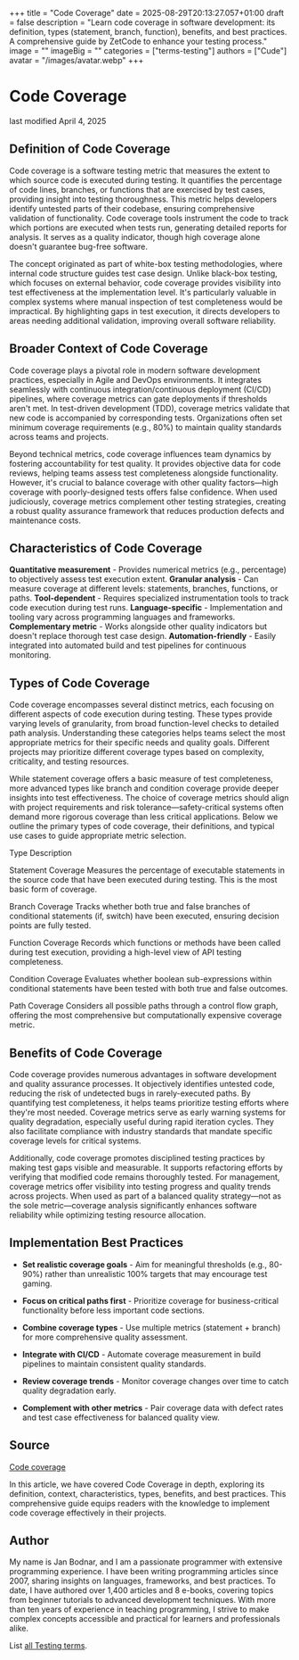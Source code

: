 +++
title = "Code Coverage"
date = 2025-08-29T20:13:27.057+01:00
draft = false
description = "Learn code coverage in software development: its definition, types (statement, branch, function), benefits, and best practices. A comprehensive guide by ZetCode to enhance your testing process."
image = ""
imageBig = ""
categories = ["terms-testing"]
authors = ["Cude"]
avatar = "/images/avatar.webp"
+++

# Code Coverage

last modified April 4, 2025

## Definition of Code Coverage

Code coverage is a software testing metric that measures the extent to which
source code is executed during testing. It quantifies the percentage of code
lines, branches, or functions that are exercised by test cases, providing
insight into testing thoroughness. This metric helps developers identify
untested parts of their codebase, ensuring comprehensive validation of
functionality. Code coverage tools instrument the code to track which portions
are executed when tests run, generating detailed reports for analysis. It serves
as a quality indicator, though high coverage alone doesn't guarantee bug-free
software.

The concept originated as part of white-box testing methodologies, where
internal code structure guides test case design. Unlike black-box testing, which
focuses on external behavior, code coverage provides visibility into test
effectiveness at the implementation level. It's particularly valuable in
complex systems where manual inspection of test completeness would be
impractical. By highlighting gaps in test execution, it directs developers to
areas needing additional validation, improving overall software reliability.

## Broader Context of Code Coverage

Code coverage plays a pivotal role in modern software development practices,
especially in Agile and DevOps environments. It integrates seamlessly with
continuous integration/continuous deployment (CI/CD) pipelines, where coverage
metrics can gate deployments if thresholds aren't met. In test-driven
development (TDD), coverage metrics validate that new code is accompanied by
corresponding tests. Organizations often set minimum coverage requirements (e.g.,
80%) to maintain quality standards across teams and projects.

Beyond technical metrics, code coverage influences team dynamics by fostering
accountability for test quality. It provides objective data for code reviews,
helping teams assess test completeness alongside functionality. However, it's
crucial to balance coverage with other quality factors—high coverage with
poorly-designed tests offers false confidence. When used judiciously, coverage
metrics complement other testing strategies, creating a robust quality assurance
framework that reduces production defects and maintenance costs.

## Characteristics of Code Coverage

**Quantitative measurement** - Provides numerical metrics (e.g.,
percentage) to objectively assess test execution extent.
**Granular analysis** - Can measure coverage at different
levels: statements, branches, functions, or paths.
**Tool-dependent** - Requires specialized instrumentation tools
to track code execution during test runs.
**Language-specific** - Implementation and tooling vary across
programming languages and frameworks.
**Complementary metric** - Works alongside other quality
indicators but doesn't replace thorough test case design.
**Automation-friendly** - Easily integrated into automated
build and test pipelines for continuous monitoring.

## Types of Code Coverage

Code coverage encompasses several distinct metrics, each focusing on different
aspects of code execution during testing. These types provide varying levels of
granularity, from broad function-level checks to detailed path analysis.
Understanding these categories helps teams select the most appropriate metrics
for their specific needs and quality goals. Different projects may prioritize
different coverage types based on complexity, criticality, and testing
resources.

While statement coverage offers a basic measure of test completeness, more
advanced types like branch and condition coverage provide deeper insights into
test effectiveness. The choice of coverage metrics should align with project
requirements and risk tolerance—safety-critical systems often demand more
rigorous coverage than less critical applications. Below we outline the primary
types of code coverage, their definitions, and typical use cases to guide
appropriate metric selection.

Type
Description

Statement Coverage
Measures the percentage of executable statements in the source code that
have been executed during testing. This is the most basic form of coverage.

Branch Coverage
Tracks whether both true and false branches of conditional statements (if,
switch) have been executed, ensuring decision points are fully tested.

Function Coverage
Records which functions or methods have been called during test execution,
providing a high-level view of API testing completeness.

Condition Coverage
Evaluates whether boolean sub-expressions within conditional statements have
been tested with both true and false outcomes.

Path Coverage
Considers all possible paths through a control flow graph, offering the most
comprehensive but computationally expensive coverage metric.

## Benefits of Code Coverage

Code coverage provides numerous advantages in software development and quality
assurance processes. It objectively identifies untested code, reducing the risk
of undetected bugs in rarely-executed paths. By quantifying test completeness,
it helps teams prioritize testing efforts where they're most needed. Coverage
metrics serve as early warning systems for quality degradation, especially
useful during rapid iteration cycles. They also facilitate compliance with
industry standards that mandate specific coverage levels for critical systems.

Additionally, code coverage promotes disciplined testing practices by making test
gaps visible and measurable. It supports refactoring efforts by verifying that
modified code remains thoroughly tested. For management, coverage metrics offer
visibility into testing progress and quality trends across projects. When used as
part of a balanced quality strategy—not as the sole metric—coverage analysis
significantly enhances software reliability while optimizing testing resource
allocation.

## Implementation Best Practices

- **Set realistic coverage goals** - Aim for meaningful thresholds (e.g., 80-90%) rather than unrealistic 100% targets that may encourage test gaming.

- **Focus on critical paths first** - Prioritize coverage for business-critical functionality before less important code sections.

- **Combine coverage types** - Use multiple metrics (statement + branch) for more comprehensive quality assessment.

- **Integrate with CI/CD** - Automate coverage measurement in build pipelines to maintain consistent quality standards.

- **Review coverage trends** - Monitor coverage changes over time to catch quality degradation early.

- **Complement with other metrics** - Pair coverage data with defect rates and test case effectiveness for balanced quality view.

## Source

[Code coverage](https://en.wikipedia.org/wiki/Code_coverage)

In this article, we have covered Code Coverage in depth, exploring its
definition, context, characteristics, types, benefits, and best practices. This
comprehensive guide equips readers with the knowledge to implement code coverage
effectively in their projects.

## Author

My name is Jan Bodnar, and I am a passionate programmer with extensive
programming experience. I have been writing programming articles since 2007,
sharing insights on languages, frameworks, and best practices. To date, I have
authored over 1,400 articles and 8 e-books, covering topics from beginner
tutorials to advanced development techniques. With more than ten years of
experience in teaching programming, I strive to make complex concepts accessible
and practical for learners and professionals alike.

List [all Testing terms](/all/#terms-test).